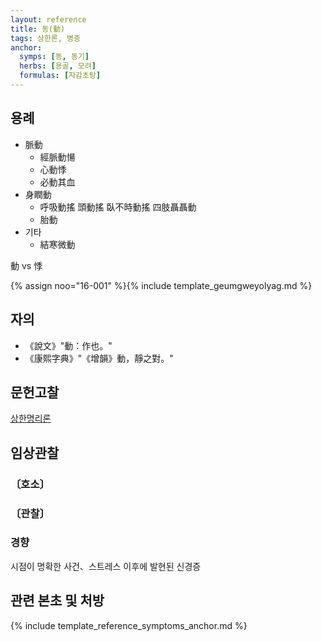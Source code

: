```yaml
---
layout: reference
title: 동(動)
tags: 상한론, 병증
anchor:
  symps: [동, 동기]
  herbs: [용골, 모려]
  formulas: [자감초탕]
---
```



## 용례

* 脈動
  - 經脈動愓
  - 心動悸
  - 必動其血
* 身瞤動
  - 呼吸動搖 頭動搖 臥不時動搖 四肢聶聶動
  - 胎動
* 기타
  - 結寒微動

動 vs 悸

{% assign noo="16-001" %}{% include template_geumgweyolyag.md %}


## 자의

* 《說文》"動：作也。"
* 《康熙字典》"《增韻》動，靜之對。"


## 문헌고찰

[상한명리론]({{site.baseurl}}{{reference/Books/Etc/상한명리론}}#동기)


## 임상관찰

### 〔호소〕



### 〔관찰〕


### 경향

시점이 명확한 사건、스트레스 이후에 발현된 신경증


## 관련 본초 및 처방


{% include template_reference_symptoms_anchor.md %}
